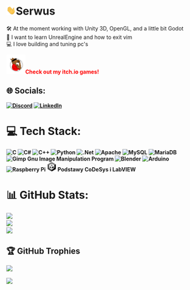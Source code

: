 
<h1><img src="wave.gif" alt="drawing" width="25"/>Serwus</h1>

🛠 At the moment working with Unity 3D, OpenGL, and a little bit Godot<br>
👀 I want to learn UnrealEngine and how to exit vim<br>
💻 I love building and tuning pc's

<a href="https://propaganda-studios.itch.io" style="text-decoration:none; color: red"><img src="prop_logo.png"  width="50" alt="My itch.io"><b>Check out my itch.io games!<b></a>

## 🌐 Socials:
[![Discord](https://img.shields.io/badge/Discord-%237289DA.svg?logo=discord&logoColor=white)](htttps://discord.gg/DAX.PL#5646) [![LinkedIn](https://img.shields.io/badge/LinkedIn-%230077B5.svg?logo=linkedin&logoColor=white)](https://linkedin.com/in/miloszklim/) 

# 💻 Tech Stack:
![C](https://img.shields.io/badge/c-%2300599C.svg?style=flat&logo=c&logoColor=white) 
![C#](https://img.shields.io/badge/c%23-%23239120.svg?style=flat&logo=c-sharp&logoColor=white) 
![C++](https://img.shields.io/badge/c++-%2300599C.svg?style=flat&logo=c%2B%2B&logoColor=white) 
![Python](https://img.shields.io/badge/python-3670A0?style=flat&logo=python&logoColor=ffdd54) 
![.Net](https://img.shields.io/badge/.NET-5C2D91?style=flat&logo=.net&logoColor=white) 
![Apache](https://img.shields.io/badge/apache-%23D42029.svg?style=flat&logo=apache&logoColor=white) 
![MySQL](https://img.shields.io/badge/mysql-%2300f.svg?style=flat&logo=mysql&logoColor=white) 
![MariaDB](https://img.shields.io/badge/MariaDB-003545?style=flat&logo=mariadb&logoColor=white) 
![Gimp Gnu Image Manipulation Program](https://img.shields.io/badge/Gimp-657D8B?style=flat&logo=gimp&logoColor=FFFFFF) 
![Blender](https://img.shields.io/badge/blender-%23F5792A.svg?style=flat&logo=blender&logoColor=white) 
![Arduino](https://img.shields.io/badge/-Arduino-00979D?style=flat&logo=Arduino&logoColor=white) 
![Raspberry Pi](https://img.shields.io/badge/-RaspberryPi-C51A4A?style=flat&logo=Raspberry-Pi)
<img src="unity.webp"  width="25" alt="Unity3D">
Podstawy CoDeSys i LabVIEW
# 📊 GitHub Stats:
![](https://github-readme-stats.vercel.app/api?username=DAXPL&theme=react&hide_border=false&include_all_commits=true&count_private=true)<br/>
![](https://github-readme-streak-stats.herokuapp.com/?user=DAXPL&theme=react&hide_border=false)<br/>
![](https://github-readme-stats.vercel.app/api/top-langs/?username=DAXPL&theme=react&hide_border=false&include_all_commits=true&count_private=true&layout=compact)

## 🏆 GitHub Trophies
![](https://github-profile-trophy.vercel.app/?username=DAXPL&theme=gitdimmed&no-frame=false&no-bg=true&margin-w=4)

[![](https://visitcount.itsvg.in/api?id=DAXPL&icon=0&color=12)](https://visitcount.itsvg.in)
